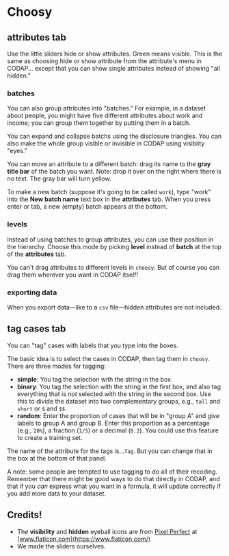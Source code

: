 # Choosy

## attributes tab

Use the little sliders hide or show attributes. Green means visible.
This is the same as choosing hide or show attribute from the attribute's menu in CODAP...
except that you can show single attributes instead of showing "all hidden."

### batches
You can also group attributes into "batches."
For example, in a dataset about people, 
you might have five different attributes about work and income;
you can group them together by putting them in a batch.

You can expand and collapse batchs using the disclosure triangles. 
You can also make the whole group visible or invisible in CODAP using visibiity "eyes."

You can move an attribute to a different batch: 
drag its name to the **gray title bar** of the batch you want.
Note: drop it over on the right where there is no text.
The gray bar will turn yellow.

To make a new batch (suppose it's going to be called `work`), 
type "work" into the **New batch name** text box in the **attributes** tab. 
When you press enter or tab, a new (empty) batch appears at the bottom.


### levels
Instead of using batches to group attributes, you can use their position in the hierarchy.
Choose this mode by picking **level** instead of **batch** at the top of the **attributes** tab.

You can't drag attributes to different levels in `choosy`. 
But of course you can drag them wherever you want in CODAP itself!

### exporting data

When you export data—like to a `csv` file—hidden attributes are not included. 

## tag cases tab

You can "tag" cases with labels that you type into the boxes.

The basic idea is to select the cases in CODAP, then tag them in `choosy`. There are three modes for tagging:

* **simple**: You tag the selection with the string in the box.
* **binary**: You tag the selection with the string in the first box, and also tag everything that is *not* selected with the string in the second box.
Use this to divide the dataset into two complementary groups, e.g., `tall` and `short` or `$` and `$$`.
* **random**: Enter the proportion of cases that will be in "group A" and give labels to group A and group B. 
Enter this proportion as a percentage (e.g., `20%`), a fraction (`1/5`) or a decimal (`0.2`).
  You could use this feature to create a training set.

The name of the attribute for the tags is...`Tag`. 
But you can change that in the box at the bottom of that panel.

A note: some people are tempted to use tagging to do all of their recoding. 
Remember that there might be good ways to do that directly in CODAP,
and that if you _can_ express what you want in a formula,
it will update correctly if you add more data to your dataset.

## Credits!

* The **visibility** and **hidden** eyeball icons are from [Pixel Perfect](https://www.flaticon.com/authors/pixel-perfect) at [www.flaticon.com](https://www.flaticon.com/)
* We made the sliders ourselves.
